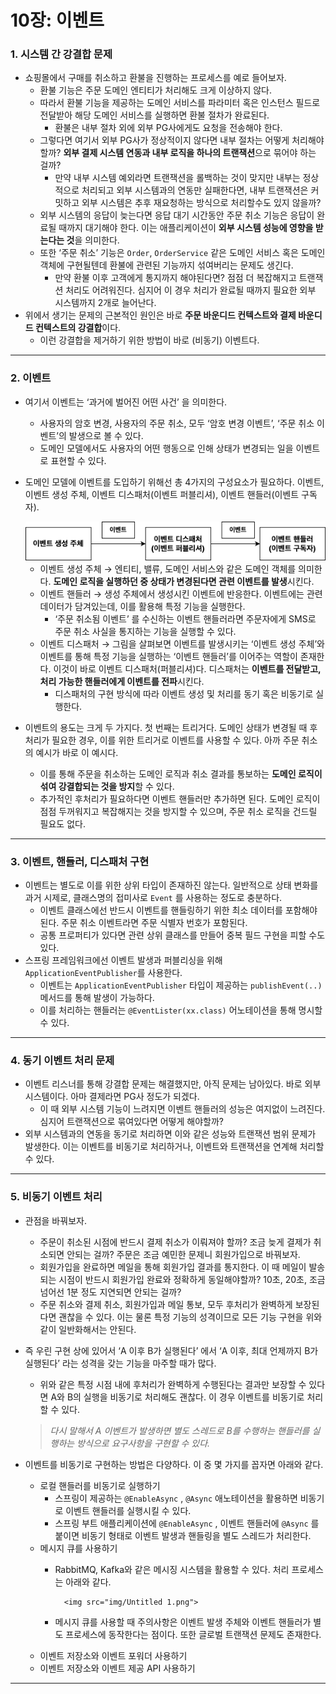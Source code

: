 # 10장: 이벤트

### 1. 시스템 간 강결합 문제

- 쇼핑몰에서 구매를 취소하고 환불을 진행하는 프로세스를 예로 들어보자.
    - 환불 기능은 주문 도메인 엔티티가 처리해도 크게 이상하지 않다.
    - 따라서 환불 기능을 제공하는 도메인 서비스를 파라미터 혹은 인스턴스 필드로 전달받아 해당 도메인 서비스를 실행하면 환불 절차가 완료된다.
        - 환불은 내부 절차 외에 외부 PG사에게도 요청을 전송해야 한다.
    - 그렇다면 여기서 외부 PG사가 정상적이지 않다면 내부 절차는 어떻게 처리해야할까? **외부 결제 시스템 연동과 내부 로직을 하나의 트랜잭션**으로 묶어야 하는 걸까?
        - 만약 내부 시스템 예외라면 트랜잭션을 롤백하는 것이 맞지만 내부는 정상적으로 처리되고 외부 시스템과의 연동만 실패한다면, 내부 트랜잭션은 커밋하고 외부 시스템은 추후 재요청하는 방식으로 처리할수도 있지 않을까?
    - 외부 시스템의 응답이 늦는다면 응답 대기 시간동안 주문 취소 기능은 응답이 완료될 때까지 대기해야 한다. 이는 애플리케이션이 **외부 시스템 성능에 영향을 받는다는 것**을 의미한다.
    - 또한 ‘주문 취소’ 기능은 `Order`, `OrderService` 같은 도메인 서비스 혹은 도메인 객체에 구현될텐데 환불에 관련된 기능까지 섞여버리는 문제도 생긴다.
        - 만약 환불 이후 고객에게 통지까지 해야된다면? 점점 더 복잡해지고 트랜잭션 처리도 어려워진다. 심지어 이 경우 처리가 완료될 때까지 필요한 외부 시스템까지 2개로 늘어난다.
- 위에서 생기는 문제의 근본적인 원인은 바로 **주문 바운디드 컨텍스트와 결제 바운디드 컨텍스트의 강결합**이다.
    - 이런 강결합을 제거하기 위한 방법이 바로 (비동기) 이벤트다.

---

### 2. 이벤트

- 여기서 이벤트는 ‘과거에 벌어진 어떤 사건’ 을 의미한다.
    - 사용자의 암호 변경, 사용자의 주문 취소, 모두 ‘암호 변경 이벤트’, ‘주문 취소 이벤트’의 발생으로 볼 수 있다.
    - 도메인 모델에서도 사용자의 어떤 행동으로 인해 상태가 변경되는 일을 이벤트로 표현할 수 있다.
- 도메인 모델에 이벤트를 도입하기 위해선 총 4가지의 구성요소가 필요하다. 이벤트, 이벤트 생성 주체, 이벤트 디스패처(이벤트 퍼블리셔), 이벤트 핸들러(이벤트 구독자).
    
    <img src="img/Untitled.png">
    
    - 이벤트 생성 주체 → 엔티티, 밸류, 도메인 서비스와 같은 도메인 객체를 의미한다. **도메인 로직을 실행하던 중 상태가 변경된다면 관련 이벤트를 발생**시킨다.
    - 이벤트 핸들러 → 생성 주체에서 생성시킨 이벤트에 반응한다. 이벤트에는 관련 데이터가 담겨있는데, 이를 활용해 특정 기능을 실행한다.
        - ‘주문 취소됨 이벤트’ 를 수신하는 이벤트 핸들러라면 주문자에게 SMS로 주문 취소 사실을 통지하는 기능을 실행할 수 있다.
    - 이벤트 디스패처 → 그림을 살펴보면 이벤트를 발생시키는 ‘이벤트 생성 주체’와 이벤트를 통해 특정 기능을 실행하는 ‘이벤트 핸들러’를 이어주는 역할이 존재한다. 이것이 바로 이벤트 디스패처(퍼블리셔)다. 디스패처는 **이벤트를 전달받고, 처리 가능한 핸들러에게 이벤트를 전파**시킨다.
        - 디스패처의 구현 방식에 따라 이벤트 생성 및 처리를 동기 혹은 비동기로 실행한다.
- 이벤트의 용도는 크게 두 가지다. 첫 번째는 트리거다. 도메인 상태가 변경될 때 후처리가 필요한 경우, 이를 위한 트리거로 이벤트를 사용할 수 있다. 아까 주문 취소의 예시가 바로 이 예시다.
    - 이를 통해 주문을 취소하는 도메인 로직과 취소 결과를 통보하는 **도메인 로직이 섞여 강결합되는 것을 방지**할 수 있다.
    - 추가적인 후처리가 필요하다면 이벤트 핸들러만 추가하면 된다. 도메인 로직이 점점 두꺼워지고 복잡해지는 것을 방지할 수 있으며, 주문 취소 로직을 건드릴 필요도 없다.

---

### 3. 이벤트, 핸들러, 디스패처 구현

- 이벤트는 별도로 이를 위한 상위 타입이 존재하진 않는다. 일반적으로 상태 변화를 과거 시제로, 클래스명의 접미사로 `Event` 를 사용하는 정도로 충분하다.
    - 이벤트 클래스에선 반드시 이벤트를 핸들링하기 위한 최소 데이터를 포함해야 된다. 주문 취소 이벤트라면 주문 식별자 번호가 포함된다.
    - 공통 프로퍼티가 있다면 관련 상위 클래스를 만들어 중복 필드 구현을 피할 수도 있다.
- 스프링 프레임워크에선 이벤트 발생과 퍼블리싱을 위해 `ApplicationEventPublisher`를 사용한다.
    - 이벤트는 `ApplicationEventPublisher` 타입이 제공하는 `publishEvent(..)` 메서드를 통해 발생이 가능하다.
    - 이를 처리하는 핸들러는 `@EventLister(xx.class)` 어노테이션을 통해 명시할 수 있다.

---

### 4. 동기 이벤트 처리 문제

- 이벤트 리스너를 통해 강결합 문제는 해결했지만, 아직 문제는 남아있다. 바로 외부 시스템이다. 아마 결제라면 PG사 정도가 되겠다.
    - 이 때 외부 시스템 기능이 느려지면 이벤트 핸들러의 성능은 여지없이 느려진다. 심지어 트랜잭션으로 묶여있다면 어떻게 해야할까?
- 외부 시스템과의 연동을 동기로 처리하면 이와 같은 성능와 트랜잭션 범위 문제가 발생한다. 이는 이벤트를 비동기로 처리하거나, 이벤트와 트랜잭션을 연계해 처리할 수 있다.

---

### 5. 비동기 이벤트 처리

- 관점을 바꿔보자.
    - 주문이 취소된 시점에 반드시 결제 취소가 이뤄져야 할까? 조금 늦게 결제가 취소되면 안되는 걸까? 주문은 조금 예민한 문제니 회원가입으로 바꿔보자.
    - 회원가입을 완료하면 메일을 통해 회원가입 결과를 통지한다. 이 때 메일이 발송되는 시점이 반드시 회원가입 완료와 정확하게 동일해야할까? 10초, 20초, 조금 넘어선 1분 정도 지연되면 안되는 걸까?
    - 주문 취소와 결제 취소, 회원가입과 메일 통보, 모두 후처리가 완벽하게 보장된다면 괜찮을 수 있다. 이는 물론 특정 기능의 성격이므로 모든 기능 구현을 위와 같이 일반화해서는 안된다.
- 즉 우린 구현 상에 있어서 ‘A 이후 B가 실행된다’ 에서 ‘A 이후, 최대 언제까지 B가 실행된다’ 라는 성격을 갖는 기능을 마주할 때가 많다.
    - 위와 같은 특정 시점 내에 후처리가 완벽하게 수행된다는 결과만 보장할 수 있다면 A와 B의 실행을 비동기로 처리해도 괜찮다. 이 경우 이벤트를 비동기로 처리할 수 있다.
    
    > *다시 말해서 A 이벤트가 발생하면 별도 스레드로 B를 수행하는 핸들러를 실행하는 방식으로 요구사항을 구현할 수 있다.*
    > 
- 이벤트를 비동기로 구현하는 방법은 다양하다. 이 중 몇 가지를 꼽자면 아래와 같다.
    - 로컬 핸들러를 비동기로 실행하기
        - 스프링이 제공하는 `@EnableAsync` , `@Async` 애노테이션을 활용하면 비동기로 이벤트 핸들러를 실행시킬 수 있다.
        - 스프링 부트 애플리케이션에 `@EnableAsync` , 이벤트 핸들러에 `@Async` 를 붙이면 비동기 형태로 이벤트 발생과 핸들링을 별도 스레드가 처리한다.
    - 메시지 큐를 사용하기
        - RabbitMQ, Kafka와 같은 메시징 시스템을 활용할 수 있다. 처리 프로세스는 아래와 같다.
            
                <img src="img/Untitled 1.png">
            
        - 메시지 큐를 사용할 때 주의사항은 이벤트 발생 주체와 이벤트 핸들러가 별도 프로세스에 동작한다는 점이다. 또한 글로벌 트랜잭션 문제도 존재한다.
    - 이벤트 저장소와 이벤트 포워더 사용하기
    - 이벤트 저장소와 이벤트 제공 API 사용하기

---